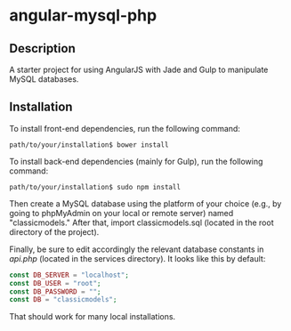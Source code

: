 # angular-mysql-php

## Description

A starter project for using AngularJS with Jade and Gulp to manipulate MySQL databases.

## Installation

To install front-end dependencies, run the following command:

```Shell
path/to/your/installation$ bower install
```

To install back-end dependencies (mainly for Gulp), run the following command:

```Shell
path/to/your/installation$ sudo npm install
```

Then create a MySQL database using the platform of your choice (e.g., by going to phpMyAdmin on your local or remote server) named "classicmodels." After that, import classicmodels.sql (located in the root directory of the project).

Finally, be sure to edit accordingly the relevant database constants in _api.php_ (located in the services directory). It looks like this by default:

```PHP
const DB_SERVER = "localhost";
const DB_USER = "root";
const DB_PASSWORD = "";
const DB = "classicmodels";
```

That should work for many local installations.